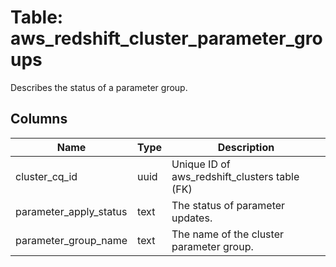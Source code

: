 
# Table: aws_redshift_cluster_parameter_groups
Describes the status of a parameter group.
## Columns
| Name        | Type           | Description  |
| ------------- | ------------- | -----  |
|cluster_cq_id|uuid|Unique ID of aws_redshift_clusters table (FK)|
|parameter_apply_status|text|The status of parameter updates.|
|parameter_group_name|text|The name of the cluster parameter group.|
